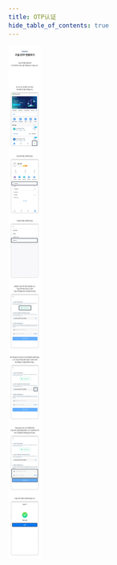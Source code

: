 ```yaml
---
title: OTP认证
hide_table_of_contents: true
---
```


[//]: # (绑定OTP)


![alt 属性文本](../../../../../../static/img/beginner/guide/otp.jpg)
